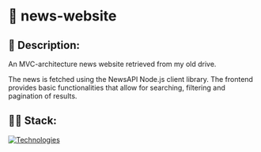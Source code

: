 # 📰 news-website

## 📃 Description:
An MVC-architecture news website retrieved from my old drive. 

The news is fetched using the NewsAPI Node.js client library. The frontend provides basic functionalities that allow for searching, filtering and pagination of results.

## 👩‍💻 Stack:
[![Technologies](https://skillicons.dev/icons?i=css,js,nodejs,expressjs&theme=dark)](https://skillicons.dev)
